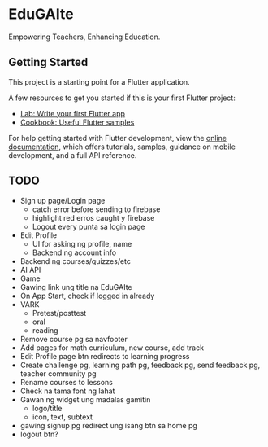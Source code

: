 # EduGAIte

Empowering Teachers, Enhancing Education.

## Getting Started

This project is a starting point for a Flutter application.

A few resources to get you started if this is your first Flutter project:

- [Lab: Write your first Flutter app](https://docs.flutter.dev/get-started/codelab)
- [Cookbook: Useful Flutter samples](https://docs.flutter.dev/cookbook)

For help getting started with Flutter development, view the
[online documentation](https://docs.flutter.dev/), which offers tutorials,
samples, guidance on mobile development, and a full API reference.

## TODO
- Sign up page/Login page
    - catch error before sending to firebase
    - highlight red erros caught y firebase
    - Logout every punta sa login page
- Edit Profile
    - UI for asking ng profile, name
    - Backend ng account info
- Backend ng courses/quizzes/etc
- AI API
- Game
- Gawing link ung title na EduGAIte
- On App Start, check if logged in already
- VARK
    - Pretest/posttest
    - oral
    - reading
- Remove course pg sa navfooter
- Add pages for math curriculum, new course, add track
- Edit Profile page btn redirects to learning progress
- Create challenge pg, learning path pg, feedback pg, send feedback pg, teacher community pg
- Rename courses to lessons
- Check na tama font ng lahat
- Gawan ng widget ung madalas gamitin
    - logo/title
    - icon, text, subtext
- gawing signup pg redirect ung isang btn sa home pg
- logout btn?


